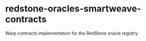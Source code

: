 # redstone-oracles-smartweave-contracts

Warp contracts implementation for the RedStone oracle registry
